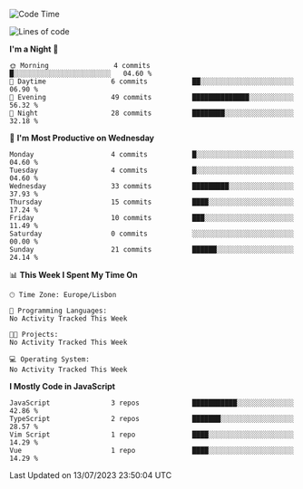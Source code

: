 <!--START_SECTION:waka-->
![Code Time](http://img.shields.io/badge/Code%20Time-31%20hrs%2046%20mins-blue)

![Lines of code](https://img.shields.io/badge/From%20Hello%20World%20I%27ve%20Written-604.9%20thousand%20lines%20of%20code-blue)

**I'm a Night 🦉** 

```text
🌞 Morning                4 commits           █░░░░░░░░░░░░░░░░░░░░░░░░   04.60 % 
🌆 Daytime                6 commits           ██░░░░░░░░░░░░░░░░░░░░░░░   06.90 % 
🌃 Evening                49 commits          ██████████████░░░░░░░░░░░   56.32 % 
🌙 Night                  28 commits          ████████░░░░░░░░░░░░░░░░░   32.18 % 
```
📅 **I'm Most Productive on Wednesday** 

```text
Monday                   4 commits           █░░░░░░░░░░░░░░░░░░░░░░░░   04.60 % 
Tuesday                  4 commits           █░░░░░░░░░░░░░░░░░░░░░░░░   04.60 % 
Wednesday                33 commits          █████████░░░░░░░░░░░░░░░░   37.93 % 
Thursday                 15 commits          ████░░░░░░░░░░░░░░░░░░░░░   17.24 % 
Friday                   10 commits          ███░░░░░░░░░░░░░░░░░░░░░░   11.49 % 
Saturday                 0 commits           ░░░░░░░░░░░░░░░░░░░░░░░░░   00.00 % 
Sunday                   21 commits          ██████░░░░░░░░░░░░░░░░░░░   24.14 % 
```


📊 **This Week I Spent My Time On** 

```text
🕑︎ Time Zone: Europe/Lisbon

💬 Programming Languages: 
No Activity Tracked This Week

🐱‍💻 Projects: 
No Activity Tracked This Week

💻 Operating System: 
No Activity Tracked This Week
```

**I Mostly Code in JavaScript** 

```text
JavaScript               3 repos             ███████████░░░░░░░░░░░░░░   42.86 % 
TypeScript               2 repos             ███████░░░░░░░░░░░░░░░░░░   28.57 % 
Vim Script               1 repo              ████░░░░░░░░░░░░░░░░░░░░░   14.29 % 
Vue                      1 repo              ████░░░░░░░░░░░░░░░░░░░░░   14.29 % 
```




 Last Updated on 13/07/2023 23:50:04 UTC
<!--END_SECTION:waka-->
